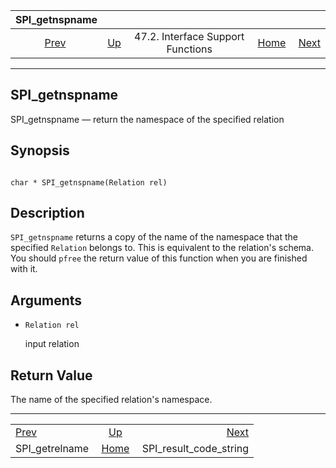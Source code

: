 <!--?xml version="1.0" encoding="UTF-8" standalone="no"?-->

|                  SPI\_getnspname                  |                                                                      |                                   |                                                       |                                                                   |
| :-----------------------------------------------: | :------------------------------------------------------------------- | :-------------------------------: | ----------------------------------------------------: | ----------------------------------------------------------------: |
| [Prev](spi-spi-getrelname.html "SPI_getrelname")  | [Up](spi-interface-support.html "47.2. Interface Support Functions") | 47.2. Interface Support Functions | [Home](index.html "PostgreSQL 17devel Documentation") |  [Next](spi-spi-result-code-string.html "SPI_result_code_string") |

***

[]()

## SPI\_getnspname

SPI\_getnspname — return the namespace of the specified relation

## Synopsis

```

char * SPI_getnspname(Relation rel)
```

## Description

`SPI_getnspname` returns a copy of the name of the namespace that the specified `Relation` belongs to. This is equivalent to the relation's schema. You should `pfree` the return value of this function when you are finished with it.

## Arguments

*   `Relation rel`

    input relation

## Return Value

The name of the specified relation's namespace.

***

|                                                   |                                                                      |                                                                   |
| :------------------------------------------------ | :------------------------------------------------------------------: | ----------------------------------------------------------------: |
| [Prev](spi-spi-getrelname.html "SPI_getrelname")  | [Up](spi-interface-support.html "47.2. Interface Support Functions") |  [Next](spi-spi-result-code-string.html "SPI_result_code_string") |
| SPI\_getrelname                                   |         [Home](index.html "PostgreSQL 17devel Documentation")        |                                         SPI\_result\_code\_string |
